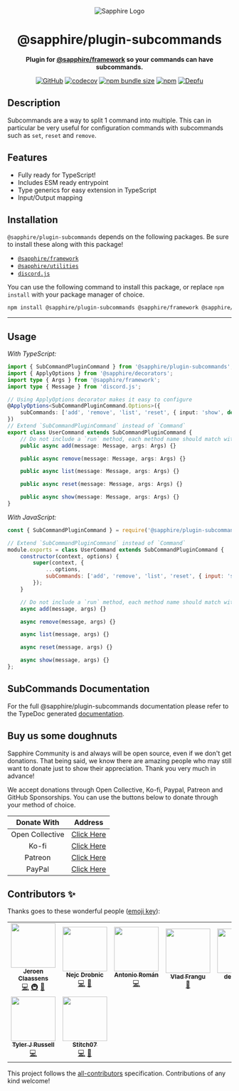 <div align="center">

![Sapphire Logo](https://cdn.skyra.pw/gh-assets/sapphire-banner.png)

# @sapphire/plugin-subcommands

**Plugin for <a href="https://github.com/sapphiredev/framework">@sapphire/framework</a> so your commands can have subcommands.**

[![GitHub](https://img.shields.io/github/license/sapphiredev/plugins)](https://github.com/sapphiredev/plugins/blob/main/LICENSE.md)
[![codecov](https://codecov.io/gh/sapphiredev/plugins/branch/main/graph/badge.svg?token=QWL8FB16BR)](https://codecov.io/gh/sapphiredev/plugins)
[![npm bundle size](https://img.shields.io/bundlephobia/min/@sapphire/plugin-subcommands?logo=webpack&style=flat-square)](https://bundlephobia.com/result?p=@sapphire/plugin-subcommands)
[![npm](https://img.shields.io/npm/v/@sapphire/plugin-subcommands?color=crimson&logo=npm&style=flat-square)](https://www.npmjs.com/package/@sapphire/plugin-subcommands)
[![Depfu](https://badges.depfu.com/badges/11bbf7392987e6fd51fc6559e1d42dfc/count.svg)](https://depfu.com/github/sapphiredev/plugins?project_id=15201)

</div>

## Description

Subcommands are a way to split 1 command into multiple. This can in particular be very useful for configuration commands with subcommands such as `set`, `reset` and `remove`.

## Features

-   Fully ready for TypeScript!
-   Includes ESM ready entrypoint
-   Type generics for easy extension in TypeScript
-   Input/Output mapping

## Installation

`@sapphire/plugin-subcommands` depends on the following packages. Be sure to install these along with this package!

-   [`@sapphire/framework`](https://www.npmjs.com/package/@sapphire/framework)
-   [`@sapphire/utilities`](https://www.npmjs.com/package/@sapphire/utilities)
-   [`discord.js`](https://www.npmjs.com/package/discord.js)

You can use the following command to install this package, or replace `npm install` with your package manager of choice.

```sh
npm install @sapphire/plugin-subcommands @sapphire/framework @sapphire/utilities discord.js
```

---

## Usage

_With TypeScript:_

```typescript
import { SubCommandPluginCommand } from '@sapphire/plugin-subcommands';
import { ApplyOptions } from '@sapphire/decorators';
import type { Args } from '@sapphire/framework';
import type { Message } from 'discord.js';

// Using ApplyOptions decorator makes it easy to configure
@ApplyOptions<SubCommandPluginCommand.Options>({
	subCommands: ['add', 'remove', 'list', 'reset', { input: 'show', default: true }]
})
// Extend `SubCommandPluginCommand` instead of `Command`
export class UserCommand extends SubCommandPluginCommand {
	// Do not include a `run` method, each method name should match with the subcommand names
	public async add(message: Message, args: Args) {}

	public async remove(message: Message, args: Args) {}

	public async list(message: Message, args: Args) {}

	public async reset(message: Message, args: Args) {}

	public async show(message: Message, args: Args) {}
}
```

_With JavaScript:_

```javascript
const { SubCommandPluginCommand } = require('@sapphire/plugin-subcommands');

// Extend `SubCommandPluginCommand` instead of `Command`
module.exports = class UserCommand extends SubCommandPluginCommand {
	constructor(context, options) {
		super(context, {
			...options,
			subCommands: ['add', 'remove', 'list', 'reset', { input: 'show', default: true }]
		});
	}

	// Do not include a `run` method, each method name should match with the subcommand names
	async add(message, args) {}

	async remove(message, args) {}

	async list(message, args) {}

	async reset(message, args) {}

	async show(message, args) {}
};
```

## SubCommands Documentation

For the full @sapphire/plugin-subcommands documentation please refer to the TypeDoc generated [documentation](https://sapphiredev.github.io/plugins/modules/_sapphire_plugin_subcommands.html).

## Buy us some doughnuts

Sapphire Community is and always will be open source, even if we don't get donations. That being said, we know there are amazing people who may still want to donate just to show their appreciation. Thank you very much in advance!

We accept donations through Open Collective, Ko-fi, Paypal, Patreon and GitHub Sponsorships. You can use the buttons below to donate through your method of choice.

|   Donate With   |                       Address                       |
| :-------------: | :-------------------------------------------------: |
| Open Collective | [Click Here](https://sapphirejs.dev/opencollective) |
|      Ko-fi      |      [Click Here](https://sapphirejs.dev/kofi)      |
|     Patreon     |    [Click Here](https://sapphirejs.dev/patreon)     |
|     PayPal      |     [Click Here](https://sapphirejs.dev/paypal)     |

## Contributors ✨

Thanks goes to these wonderful people ([emoji key](https://allcontributors.org/docs/en/emoji-key)):

<!-- ALL-CONTRIBUTORS-LIST:START - Do not remove or modify this section -->
<!-- prettier-ignore-start -->
<!-- markdownlint-disable -->
<table>
  <tr>
    <td align="center"><a href="https://favware.tech/"><img src="https://avatars3.githubusercontent.com/u/4019718?v=4?s=100" width="100px;" alt=""/><br /><sub><b>Jeroen Claassens</b></sub></a><br /><a href="https://github.com/sapphiredev/plugins/commits?author=Favna" title="Code">💻</a> <a href="#infra-Favna" title="Infrastructure (Hosting, Build-Tools, etc)">🚇</a> <a href="#projectManagement-Favna" title="Project Management">📆</a></td>
    <td align="center"><a href="https://quantumlytangled.com"><img src="https://avatars1.githubusercontent.com/u/7919610?v=4?s=100" width="100px;" alt=""/><br /><sub><b>Nejc Drobnic</b></sub></a><br /><a href="https://github.com/sapphiredev/plugins/commits?author=QuantumlyTangled" title="Code">💻</a> <a href="https://github.com/sapphiredev/plugins/commits?author=QuantumlyTangled" title="Documentation">📖</a></td>
    <td align="center"><a href="https://github.com/kyranet"><img src="https://avatars0.githubusercontent.com/u/24852502?v=4?s=100" width="100px;" alt=""/><br /><sub><b>Antonio Román</b></sub></a><br /><a href="https://github.com/sapphiredev/plugins/commits?author=kyranet" title="Code">💻</a></td>
    <td align="center"><a href="https://github.com/vladfrangu"><img src="https://avatars3.githubusercontent.com/u/17960496?v=4?s=100" width="100px;" alt=""/><br /><sub><b>Vlad Frangu</b></sub></a><br /><a href="https://github.com/sapphiredev/plugins/pulls?q=is%3Apr+reviewed-by%3Avladfrangu" title="Reviewed Pull Requests">👀</a></td>
    <td align="center"><a href="https://github.com/apps/depfu"><img src="https://avatars3.githubusercontent.com/in/715?v=4?s=100" width="100px;" alt=""/><br /><sub><b>depfu[bot]</b></sub></a><br /><a href="#maintenance-depfu[bot]" title="Maintenance">🚧</a></td>
    <td align="center"><a href="https://github.com/apps/dependabot"><img src="https://avatars0.githubusercontent.com/in/29110?v=4?s=100" width="100px;" alt=""/><br /><sub><b>dependabot[bot]</b></sub></a><br /><a href="#maintenance-dependabot[bot]" title="Maintenance">🚧</a></td>
    <td align="center"><a href="https://github.com/apps/allcontributors"><img src="https://avatars0.githubusercontent.com/in/23186?v=4?s=100" width="100px;" alt=""/><br /><sub><b>allcontributors[bot]</b></sub></a><br /><a href="https://github.com/sapphiredev/plugins/commits?author=allcontributors[bot]" title="Documentation">📖</a></td>
  </tr>
  <tr>
    <td align="center"><a href="https://github.com/Nytelife26"><img src="https://avatars1.githubusercontent.com/u/22531310?v=4?s=100" width="100px;" alt=""/><br /><sub><b>Tyler J Russell</b></sub></a><br /><a href="https://github.com/sapphiredev/plugins/commits?author=Nytelife26" title="Code">💻</a></td>
    <td align="center"><a href="https://github.com/Stitch07"><img src="https://avatars.githubusercontent.com/u/29275227?v=4?s=100" width="100px;" alt=""/><br /><sub><b>Stitch07</b></sub></a><br /><a href="https://github.com/sapphiredev/plugins/commits?author=Stitch07" title="Code">💻</a> <a href="https://github.com/sapphiredev/plugins/issues?q=author%3AStitch07" title="Bug reports">🐛</a></td>
  </tr>
</table>

<!-- markdownlint-restore -->
<!-- prettier-ignore-end -->

<!-- ALL-CONTRIBUTORS-LIST:END -->

This project follows the [all-contributors](https://github.com/all-contributors/all-contributors) specification. Contributions of any kind welcome!
